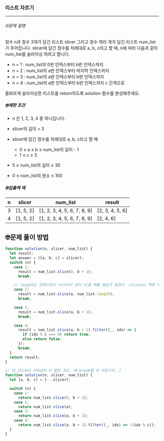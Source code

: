 ### 리스트 자르기

---

###### 🤓문제 설명

정수 n과 정수 3개가 담긴 리스트 slicer 그리고 정수 여러 개가 담긴 리스트 num_list가 주어집니다. slicer에 담긴 정수를 차례대로 a, b, c라고 할 때, n에 따라 다음과 같이 num_list를 슬라이싱 하려고 합니다.

- n = 1 : num_list의 0번 인덱스부터 b번 인덱스까지
- n = 2 : num_list의 a번 인덱스부터 마지막 인덱스까지
- n = 3 : num_list의 a번 인덱스부터 b번 인덱스까지
- n = 4 : num_list의 a번 인덱스부터 b번 인덱스까지 c 간격으로

올바르게 슬라이싱한 리스트를 return하도록 solution 함수를 완성해주세요.

##### 🤓제한 조건

- n 은 1, 2, 3, 4 중 하나입니다.
- slicer의 길이 = 3
- slicer에 담긴 정수를 차례대로 a, b, c라고 할 때

  - 0 ≤ a ≤ b ≤ num_list의 길이 - 1
  - 1 ≤ c ≤ 3

- 5 ≤ num_list의 길이 ≤ 30
- 0 ≤ num_list의 원소 ≤ 100

##### 🤓입출력 예

| n   | slicer    | num_list                    | result          |
| --- | --------- | --------------------------- | --------------- |
| 3   | [1, 5, 2] | [1, 2, 3, 4, 5, 6, 7, 8, 9] | [2, 3, 4, 5, 6] |
| 4   | [1, 5, 2] | [1, 2, 3, 4, 5, 6, 7, 8, 9] | [2, 4, 6]       |

## 🤓문제 풀이 방법

```javascript
function solution(n, slicer, num_list) {
  let result;
  let answer = ([a, b, c] = slicer);
  switch (n) {
    case 1:
      result = num_list.slice(0, b + 1);
      break;

    // length는 인덱스보다 +1이어서 굳이 +1을 해줄 필요가 없었다. slice(n) 하면 뒤에 모든 인덱스를 복사하는 기능을 깜빡함..
    case 2:
      result = num_list.slice(a, num_list.length);
      break;

    case 3:
      result = num_list.slice(a, b + 1);
      break;

    case 4:
      result = num_list.slice(a, b + 1).filter((_, idx) => {
        if (idx % c === 0) return true;
        else return false;
      });
      break;
  }
  return result;
}
```

```javascript
// 내 코드보다 가독성이 더 좋은 코드. 왜 break를 안 써준거지..?
function solution(n, slicer, num_list) {
  let [a, b, c] = [...slicer];

  switch (n) {
    case 1:
      return num_list.slice(0, b + 1);
    case 2:
      return num_list.slice(a);
    case 3:
      return num_list.slice(a, b + 1);
    case 4:
      return num_list.slice(a, b + 1).filter((_, idx) => !(idx % c));
  }
}
```

